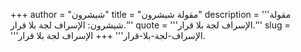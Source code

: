 +++
author = "شيشرون"
title = "مقولة شيشرون"
description = '''مقولة شيشرون: الإسراف لجة بلا قرار.'''
quote = '''الإسراف لجة بلا قرار.'''
slug = '''الإسراف-لجة-بلا-قرار'''
+++
الإسراف لجة بلا قرار.
